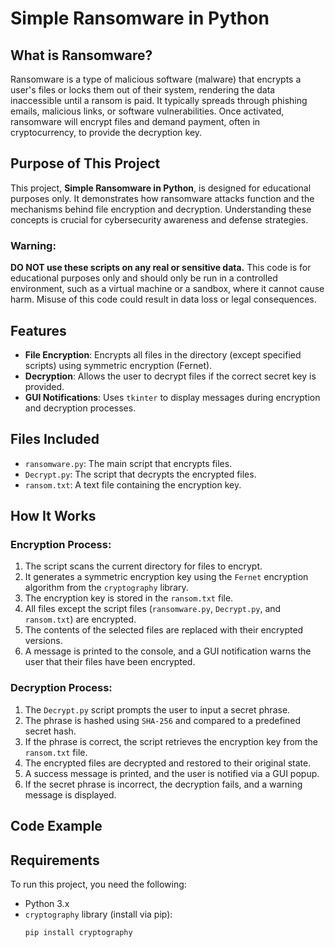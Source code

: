 # Simple Ransomware in Python

## What is Ransomware?

Ransomware is a type of malicious software (malware) that encrypts a user's files or locks them out of their system, rendering the data inaccessible until a ransom is paid. It typically spreads through phishing emails, malicious links, or software vulnerabilities. Once activated, ransomware will encrypt files and demand payment, often in cryptocurrency, to provide the decryption key.

## Purpose of This Project

This project, **Simple Ransomware in Python**, is designed for educational purposes only. It demonstrates how ransomware attacks function and the mechanisms behind file encryption and decryption. Understanding these concepts is crucial for cybersecurity awareness and defense strategies.

### Warning: 
**DO NOT use these scripts on any real or sensitive data.** This code is for educational purposes only and should only be run in a controlled environment, such as a virtual machine or a sandbox, where it cannot cause harm. Misuse of this code could result in data loss or legal consequences.

## Features

- **File Encryption**: Encrypts all files in the directory (except specified scripts) using symmetric encryption (Fernet).
- **Decryption**: Allows the user to decrypt files if the correct secret key is provided.
- **GUI Notifications**: Uses `tkinter` to display messages during encryption and decryption processes.

## Files Included

- `ransomware.py`: The main script that encrypts files.
- `Decrypt.py`: The script that decrypts the encrypted files.
- `ransom.txt`: A text file containing the encryption key.
  
## How It Works

### Encryption Process:
1. The script scans the current directory for files to encrypt.
2. It generates a symmetric encryption key using the `Fernet` encryption algorithm from the `cryptography` library.
3. The encryption key is stored in the `ransom.txt` file.
4. All files except the script files (`ransomware.py`, `Decrypt.py`, and `ransom.txt`) are encrypted.
5. The contents of the selected files are replaced with their encrypted versions.
6. A message is printed to the console, and a GUI notification warns the user that their files have been encrypted.

### Decryption Process:
1. The `Decrypt.py` script prompts the user to input a secret phrase.
2. The phrase is hashed using `SHA-256` and compared to a predefined secret hash.
3. If the phrase is correct, the script retrieves the encryption key from the `ransom.txt` file.
4. The encrypted files are decrypted and restored to their original state.
5. A success message is printed, and the user is notified via a GUI popup.
6. If the secret phrase is incorrect, the decryption fails, and a warning message is displayed.

## Code Example

## Requirements

To run this project, you need the following:

- Python 3.x
- `cryptography` library (install via pip):
  ```bash
  pip install cryptography
  ```
